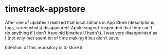# timetrack-appstore

After one of updates I realized that localizations in App Store (descriptions, tags, screenshots) disappeared. 
Apple support responded that they can't do anything if I don't have old binaries (I hadn't). I was very disappointed 
as I (not only me) spent lot of time making it but didn't save. 

Intention of this repository is to store it
